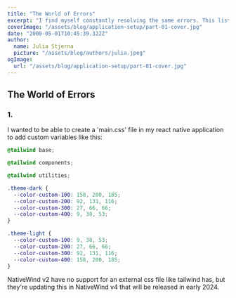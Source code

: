 ```yaml
---
title: "The World of Errors"
excerpt: "I find myself constantly resolving the same errors. This list is for me to keep track on problems I've already solved."
coverImage: "/assets/blog/application-setup/part-01-cover.jpg"
date: "2000-05-01T10:45:39.322Z"
author:
  name: Julia Stjerna
  picture: "/assets/blog/authors/julia.jpeg"
ogImage:
  url: "/assets/blog/application-setup/part-01-cover.jpg"
---
```


## The World of Errors

### 1.

I wanted to be able to create a 'main.css' file in my react native application to add custom variables like this:

```css
@tailwind base;

@tailwind components;

@tailwind utilities;

.theme-dark {
  --color-custom-100: 158, 200, 185;
  --color-custom-200: 92, 131, 116;
  --color-custom-300: 27, 66, 66;
  --color-custom-400: 9, 38, 53;
}

.theme-light {
  --color-custom-100: 9, 38, 53;
  --color-custom-200: 27, 66, 66;
  --color-custom-300: 92, 131, 116;
  --color-custom-400: 158, 200, 185;
}
```

NativeWind v2 have no support for an external css file like tailwind has, but they're updating this in NativeWind v4 that will be released in early 2024.
